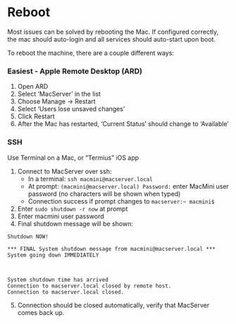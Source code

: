 # Reboot
Most issues can be solved by rebooting the Mac. If configured correctly, the mac should auto-login and all services should auto-start upon boot. 

To reboot the machine, there are a couple different ways:


### Easiest - Apple Remote Desktop (ARD)
1. Open ARD
2. Select ‘MacServer’ in the list
3. Choose Manage -> Restart
4. Select ‘Users lose unsaved changes’
5. Click Restart
6. After the Mac has restarted, ‘Current Status’ should change to ‘Available’

### SSH
Use Terminal on a Mac, or “Termius” iOS app

1. Connect to MacServer over ssh:
    - In a terminal: `ssh macmini@macserver.local`
    - At prompt: `(macmini@macserver.local) Password:` enter MacMini user password (no characters will be shown when typed)
    - Connection success if prompt changes to `macserver:~ macmini$`
2. Enter `sudo shutdown -r now` at prompt
3. Enter macmini user password
4. Final shutdown message will be shown:  
```  
Shutdown NOW!
                                                                               
*** FINAL System shutdown message from macmini@macserver.local ***           
System going down IMMEDIATELY



System shutdown time has arrived
Connection to macserver.local closed by remote host.
Connection to macserver.local closed.
```  
5. Connection should be closed automatically, verify that MacServer comes back up.

